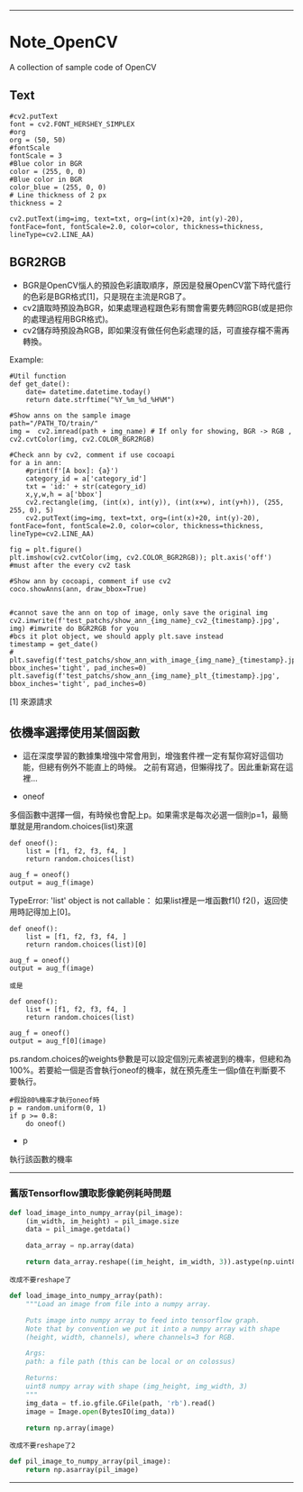 

* * *
# Note_OpenCV
A collection of sample code of OpenCV


## Text

    #cv2.putText
    font = cv2.FONT_HERSHEY_SIMPLEX
    #org
    org = (50, 50)
    #fontScale
    fontScale = 3
    #Blue color in BGR
    color = (255, 0, 0)
    #Blue color in BGR
    color_blue = (255, 0, 0)
    # Line thickness of 2 px
    thickness = 2

    cv2.putText(img=img, text=txt, org=(int(x)+20, int(y)-20), fontFace=font, fontScale=2.0, color=color, thickness=thickness, lineType=cv2.LINE_AA)


## BGR2RGB
- BGR是OpenCV惱人的預設色彩讀取順序，原因是發展OpenCV當下時代盛行的色彩是BGR格式[1]，只是現在主流是RGB了。
- cv2讀取時預設為BGR，如果處理過程跟色彩有關會需要先轉回RGB(或是把你的處理過程用BGR格式)。
- cv2儲存時預設為RGB，即如果沒有做任何色彩處理的話，可直接存檔不需再轉換。

Example:

    #Util function
    def get_date():
        date= datetime.datetime.today()
        return date.strftime("%Y_%m_%d_%H%M")
        
    #Show anns on the sample image
    path="/PATH_TO/train/"
    img =  cv2.imread(path + img_name) # If only for showing, BGR -> RGB , cv2.cvtColor(img, cv2.COLOR_BGR2RGB)

    #Check ann by cv2, comment if use cocoapi
    for a in ann:
        #print(f'[A box]: {a}')
        category_id = a['category_id']
        txt = 'id:' + str(category_id)
        x,y,w,h = a['bbox']
        cv2.rectangle(img, (int(x), int(y)), (int(x+w), int(y+h)), (255, 255, 0), 5)
        cv2.putText(img=img, text=txt, org=(int(x)+20, int(y)-20), fontFace=font, fontScale=2.0, color=color, thickness=thickness, lineType=cv2.LINE_AA)

    fig = plt.figure()
    plt.imshow(cv2.cvtColor(img, cv2.COLOR_BGR2RGB)); plt.axis('off') #must after the every cv2 task

    #Show ann by cocoapi, comment if use cv2
    coco.showAnns(ann, draw_bbox=True)


    #cannot save the ann on top of image, only save the original img
    cv2.imwrite(f'test_patchs/show_ann_{img_name}_cv2_{timestamp}.jpg', img) #imwrite do BGR2RGB for you
    #bcs it plot object, we should apply plt.save instead
    timestamp = get_date()
    # plt.savefig(f'test_patchs/show_ann_with_image_{img_name}_{timestamp}.jpg', bbox_inches='tight', pad_inches=0)
    plt.savefig(f'test_patchs/show_ann_{img_name}_plt_{timestamp}.jpg', bbox_inches='tight', pad_inches=0)

[1] 來源請求

## 依機率選擇使用某個函數
* 這在深度學習的數據集增強中常會用到，增強套件裡一定有幫你寫好這個功能，但總有例外不能直上的時候。
之前有寫過，但懶得找了。因此重新寫在這裡...

* oneof

多個函數中選擇一個，有時候也會配上p。如果需求是每次必選一個則p=1，最簡單就是用random.choices(list)來選

    def oneof():
        list = [f1, f2, f3, f4, ]
        return random.choices(list)
    
    aug_f = oneof()
    output = aug_f(image) 
    
TypeError: 'list' object is not callable： 如果list裡是一堆函數f1() f2()，返回使用時記得加上[0]。

    def oneof():
        list = [f1, f2, f3, f4, ]
        return random.choices(list)[0]
    
    aug_f = oneof()
    output = aug_f(image) 

    或是
    
    def oneof():
        list = [f1, f2, f3, f4, ]
        return random.choices(list)
    
    aug_f = oneof()
    output = aug_f[0](image) 
    
    
ps.random.choices的weights參數是可以設定個別元素被選到的機率，但總和為100%。若要給一個是否會執行oneof的機率，就在預先產生一個p值在判斷要不要執行。

    #假設80%機率才執行oneof時
    p = random.uniform(0, 1)
    if p >= 0.8:
        do oneof()
    
* p

執行該函數的機率

* * * 

### 舊版Tensorflow讀取影像範例耗時問題

```Python
def load_image_into_numpy_array(pil_image):
    (im_width, im_height) = pil_image.size
    data = pil_image.getdata()

    data_array = np.array(data)

    return data_array.reshape((im_height, im_width, 3)).astype(np.uint8)
```
`改成不要reshape了`
```Python
def load_image_into_numpy_array(path):
    """Load an image from file into a numpy array.

    Puts image into numpy array to feed into tensorflow graph.
    Note that by convention we put it into a numpy array with shape
    (height, width, channels), where channels=3 for RGB.

    Args:
    path: a file path (this can be local or on colossus)

    Returns:
    uint8 numpy array with shape (img_height, img_width, 3)
    """
    img_data = tf.io.gfile.GFile(path, 'rb').read()
    image = Image.open(BytesIO(img_data))

    return np.array(image)
```

`改成不要reshape了2`
```Python
def pil_image_to_numpy_array(pil_image):
    return np.asarray(pil_image)  
```


* * *
